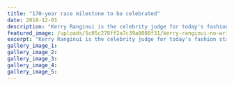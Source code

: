 ```yaml
---
title: "170-year race milestone to be celebrated"
date: 2018-12-01
description: "Kerry Ranginui is the celebrity judge for today's fashion stakes at the Wanganui Jockey Club Races."
featured_image: /uploads/5c05c278ff2a7c39a8000f31/kerry-ranginui-no-writingchron-1-dec.PNG
excerpt: "Kerry Ranginui is the celebrity judge for today's fashion stakes at the Wanganui Jockey Club Races."
gallery_image_1: 
gallery_image_2: 
gallery_image_3: 
gallery_image_4: 
gallery_image_5: 
---
```

